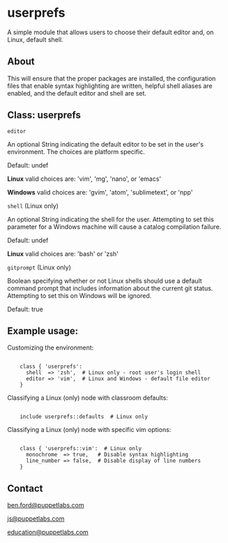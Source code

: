 # userprefs

A simple module that allows users to choose their default editor and, on Linux, default shell.

## About

This will ensure that the proper packages are installed, the configuration files that enable syntax highlighting are written, helpful shell aliases are enabled, and the default editor and shell are set.

## Class: userprefs

`editor`

An optional String indicating the default editor to be set in the user's environment.  The choices are platform specific.

Default: undef

**Linux** valid choices are: 'vim', 'mg', 'nano', or 'emacs'

**Windows** valid choices are: 'gvim', 'atom', 'sublimetext', or 'npp'

`shell` (Linux only)

An optional String indicating the shell for the user.  Attempting to set this parameter for a Windows machine will cause a catalog compilation failure.

Default: undef

**Linux** valid choices are: 'bash' or 'zsh'

`gitprompt` (Linux only)

Boolean specifying whether or not Linux shells should use a default command prompt that includes information about the current git status.  Attempting to set this on Windows will be ignored.

Default: true

## Example usage:

Customizing the environment:

```puppet

    class { 'userprefs':
      shell  => 'zsh',  # Linux only - root user's login shell
      editor => 'vim',  # Linux and Windows - default file editor
    }

```

Classifying a Linux (only) node with classroom defaults:

```puppet

    include userprefs::defaults  # Linux only

```

Classifying a Linux (only) node with specific vim options:

```puppet

    class { 'userprefs::vim':  # Linux only
      monochrome  => true,   # Disable syntax highlighting
      line_number => false,  # Disable display of line numbers
    }

```

Contact
-------
ben.ford@puppetlabs.com

js@puppetlabs.com

education@puppetlabs.com
